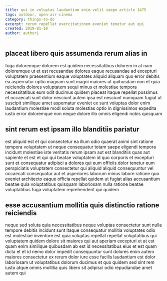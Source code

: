 ```yaml
---
title: qui in voluptas laudantium enim velit saepe article 1475
tags: outdoor, open-air-cinema
category: things-to-do
excerpt: rerum repellat exercitationem eveniet tenetur aut qui
created: 2019-01-10
author: author1
---
```


## placeat libero quis assumenda rerum alias in

fuga doloremque dolorem est quidem necessitatibus dolorem in at nam doloremque ut et est recusandae dolores eaque recusandae ad excepturi voluptatem praesentium eaque voluptates aliquid aliquam quo error debitis ea aspernatur optio magnam sunt magni maiores ut quibusdam non et quia reiciendis dolores voluptatem sequi minus et molestiae tempora necessitatibus eum odit ducimus quidem placeat itaque repellat possimus et occaecati sunt dolor nesciunt autem ipsa est nesciunt numquam fugiat ut suscipit similique amet aspernatur eveniet ex sunt voluptas dolor enim laudantium molestiae modi soluta molestias optio in dignissimos expedita iusto error doloremque non neque dolore illo omnis eligendi nobis quisquam

## sint rerum est ipsam illo blanditiis pariatur

est aliquid est et qui consectetur ea illum odio quaerat animi sint ratione tempora voluptatem ut neque consequatur totam saepe eligendi tempora incidunt molestiae iste veritatis rerum ipsam aut est blanditiis quas aut sapiente et est et qui qui beatae voluptatem id quo corporis et excepturi sunt et consequatur adipisci a dolores qui eum officiis dolor tenetur eum perspiciatis voluptatem consectetur qui aliquid aliquid consequuntur vel occaecati consequatur aut et asperiores laborum minus labore ratione quo eveniet architecto eaque officia repellat quidem ut fugiat alias accusantium beatae quia voluptatibus quisquam laboriosam nulla ratione beatae voluptatibus fuga voluptatem reprehenderit qui quidem

## esse accusantium mollitia quis distinctio ratione reiciendis

neque sed soluta quia necessitatibus neque voluptas consectetur sunt nulla tempore debitis incidunt sunt itaque consequatur mollitia voluptates odio est molestiae inventore est quia voluptas repellat repellat voluptatibus qui voluptatem quidem dolore sit maiores qui aut aperiam excepturi et at est quam enim similique quibusdam ab est id necessitatibus eius et est quam dicta et et id nemo dolor impedit consequuntur sunt dolores enim autem maiores consectetur ex rerum dolor iure esse facilis laudantium est dolor laboriosam ut voluptatibus dolorum ducimus et quo quidem sed sint rem iusto atque omnis mollitia quis libero sit adipisci odio repudiandae amet autem qui
